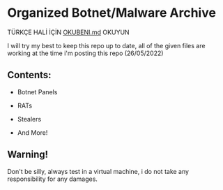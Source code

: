 # Organized Botnet/Malware Archive
TÜRKÇE HALİ İÇİN [OKUBENI.md](https://linktodocumentation) OKUYUN

I will try my best to keep this repo up to date, all of the given files are working at the time i'm posting this repo (26/05/2022)
## Contents:


- Botnet Panels

- RATs

- Stealers

- And More!
## Warning!

Don't be silly, always test in a virtual machine, i do not take any responsibility for any damages.
